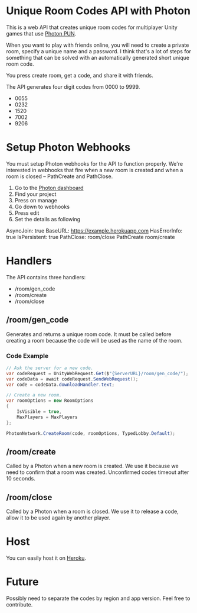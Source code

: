 # Unique Room Codes API with Photon

This is a web API that creates unique room codes for multiplayer Unity games that use [Photon PUN](https://www.photonengine.com/pun).

When you want to play with friends online, you will need to create a private room, specify a unique name and a password. I think that's a lot of steps for something that can be solved with an automatically generated short unique room code. 

You press create room, get a code, and share it with friends.

The API generates four digit codes from 0000 to 9999.

- 0055
- 0232
- 1520
- 7002
- 9206

# Setup Photon Webhooks

You must setup Photon webhooks for the API to function properly. We're interested in webhooks that fire when a new room is created and when a room is closed – PathCreate and PathClose.

1. Go to the [Photon dashboard](https://dashboard.photonengine.com/)
2. Find your project
3. Press on manage
4. Go down to webhooks
5. Press edit
6. Set the details as following

AsyncJoin: true
BaseURL: https://example.herokuapp.com
HasErrorInfo: true
IsPersistent: true
PathClose: room/close
PathCreate room/create

# Handlers

The API contains three handlers:

- /room/gen_code
- /room/create
- /room/close

## /room/gen_code

Generates and returns a unique room code. It must be called before creating a room because the code will be used as the name of the room.

### Code Example

```cs
// Ask the server for a new code.
var codeRequest = UnityWebRequest.Get($"{ServerURL}/room/gen_code/");
var codeData = await codeRequest.SendWebRequest();
var code = codeData.downloadHandler.text;

// Create a new room.
var roomOptions = new RoomOptions
{
	IsVisible = true,
	MaxPlayers = MaxPlayers
};

PhotonNetwork.CreateRoom(code, roomOptions, TypedLobby.Default);
```

## /room/create

Called by a Photon when a new room is created. We use it because we need to confirm that a room was created. Unconfirmed codes timeout after 10 seconds.

## /room/close

Called by a Photon when a room is closed. We use it to release a code, allow it to be used again by another player.

# Host
You can easily host it on [Heroku](https://heroku.com/).

# Future

Possibly need to separate the codes by region and app version. Feel free to contribute.
